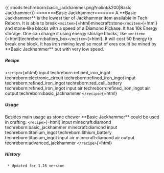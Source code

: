 {{ :mods:techreborn:basic_jackhammer.png?nolink&200\|Basic Jackhammer}}
=======Basic Jackhammer======= A \*\*Basic Jackhammer\*\* is the lowest
tier of Jackhammer item available in Tech Reborn. It is able to break
`<mcitem>`{=html}minecraft:stone`</mcitem>`{=html} and stone-like blocks
with a speed of a Diamond Pickaxe. It has 10k Energy storage. One can
charge it using energy storage blocks, like
`<mcitem>`{=html}techreborn:battery_box`</mcitem>`{=html}. It will cost
50 Energy to break one block. It has iron mining level so most of ores
could be mined by \*\*Basic Jackhammer\*\* but with very low speed.

##### Recipe

`<recipe>`{=html} input techreborn:refined_iron_ingot
techreborn:electronic_circuit techreborn:refined_iron_ingot input
techreborn:refined_iron_ingot techreborn:red_cell_battery
techreborn:refined_iron_ingot input air techreborn:refined_iron_ingot
air output techreborn:basic_jackhammer `</recipe>`{=html}

##### Usage

Besides main usage as stone chewer \*\*Basic Jackhammer\*\* could be
used in crafting. `<recipe>`{=html} input minecraft:diamond
techreborn:basic_jackhammer minecraft:diamond input
techreborn:titanium_ingot techreborn:lithium_battery
techreborn:titanium_ingot input air minecraft:diamond air output
techreborn:advanced_jackhammer `</recipe>`{=html}

##### History

` * Updated for 1.16 version`

